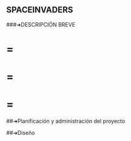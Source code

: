 ## SPACEINVADERS

###➔DESCRIPCIÓN BREVE

=
=
=
=
=
=

##➔Planificación y administración del proyecto










##➔Diseño
